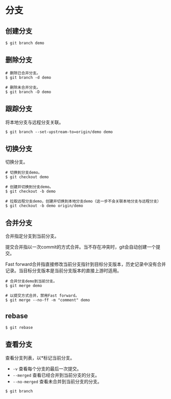 # 分支

## 创建分支

``` SHELL
$ git branch demo
```

## 删除分支

``` SHELL
# 删除已合并分支。
$ git branch -d demo

# 删除未合并分支。
$ git branch -D demo
```

## 跟踪分支
将本地分支与远程分支关联。

``` SHELL
$ git branch --set-upstream-to=origin/demo demo
```

## 切换分支

切换分支。
``` SHELL
# 切换到分支demo。
$ git checkout demo

# 创建并切换到分支demo。
$ git checkout -b demo

# 拉取远程分支demo，创建并切换到本地分支demo（这一步不会关联本地分支与远程分支）
$ git checkout -b demo origin/demo
```

## 合并分支
合并指定分支到当前分支。

提交合并指以一次commit的方式合并。当不存在冲突时，git会自动创建一个提交。

Fast forward合并指直接修改当前分支指针到目标分支版本，历史记录中没有合并记录。当目标分支版本是当前分支版本的直接上游时适用。

``` SHELL
# 合并分支demo到当前分支。
$ git merge demo

# 以提交方式合并，禁用Fast forward。
$ git merge --no-ff -m "comment" demo
```

## rebase

``` SHELL
$ git rebase
```

## 查看分支

查看分支列表，以*标记当前分支。

- `-v` 查看每个分支的最后一次提交。
- `--merged` 查看已经合并到当前分支的分支。
- `--no-merged` 查看未合并到当前分支的分支。

``` SHELL
$ git branch
```
